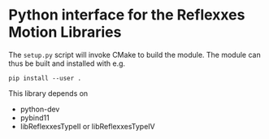 # Python interface for the Reflexxes Motion Libraries

The `setup.py` script will invoke CMake to build the module. The module can thus
be built and installed with e.g.

    pip install --user .

This library depends on
- python-dev
- pybind11
- libReflexxesTypeII or libReflexxesTypeIV

